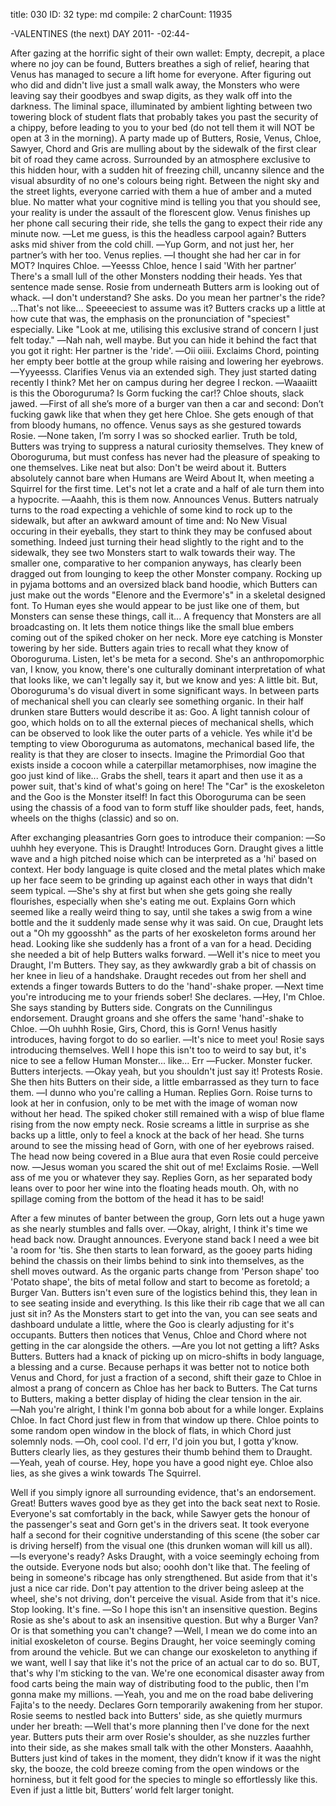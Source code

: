 title:          030
ID:             32
type:           md
compile:        2
charCount:      11935


-VALENTINES (the next) DAY 2011-
-02:44-

After gazing at the horrific sight of their own wallet: Empty, decrepit, a place where no joy can be found, Butters breathes a sigh of relief, hearing that Venus has managed to secure a lift home for everyone. After figuring out who did and didn't live just a small walk away, the Monsters who were leaving say their goodbyes and swap digits, as they walk off into the darkness. The liminal space, illuminated by ambient lighting between two towering block of student flats that probably takes you past the security of a chippy, before leading to you to your bed (do not tell them it will NOT be open at 3 in the morning).
A party made up of Butters, Rosie, Venus, Chloe, Sawyer, Chord and Gris are mulling about by the sidewalk of the first clear bit of road they came across. Surrounded by an atmosphere exclusive to this hidden hour, with a sudden hit of freezing chill, uncanny silence and the visual absurdity of no one's colours being right. Between the night sky and the street lights, everyone carried with them a hue of amber and a muted blue. No matter what your cognitive mind is telling you that you should see, your reality is under the assault of the florescent glow.
Venus finishes up her phone call securing their ride, she tells the gang to expect their ride any minute now.
―Let me guess, is this the headless carpool again? Butters asks mid shiver from the cold chill.
―Yup Gorm, and not just her, her partner’s with her too. Venus replies.
―I thought she had her car in for MOT? Inquires Chloe.
―Yeesss Chloe, hence I said 'With her partner’
There's a small lull of the other Monsters nodding their heads. Yes that sentence made sense. Rosie from underneath Butters arm is looking out of whack.
―I don't understand? She asks. Do you mean her partner's the ride? ...That's not like... Speeeeciest to assume was it?
Butters cracks up a little at how cute that was, the emphasis on the pronunciation of "speciest" especially. Like "Look at me, utilising this exclusive strand of concern I just felt today."
―Nah nah, well maybe. But you can hide it behind the fact that you got it right: Her partner is the 'ride'.
―Oii oiiii. Exclaims Chord, pointing her empty beer bottle at the group while raising and lowering her eyebrows.
―Yyyeesss. Clarifies Venus via an extended sigh. They just started dating recently I think? Met her on campus during her degree I reckon.
―Waaaiitt is this the Oboroguruma? Is Gorm fucking the car!? Chloe shouts, slack jawed.
―First of all she’s more of a burger van then a car and second: Don’t fucking gawk like that when they get here Chloe. She gets enough of that from bloody humans, no offence. Venus says as she gestured towards Rosie.
―None taken, I’m sorry I was so shocked earlier.
Truth be told, Butters was trying to suppress a natural curiosity themselves. They knew of Oboroguruma, but must confess has never had the pleasure of speaking to one themselves. Like neat but also: Don't be weird about it. Butters absolutely cannot bare when Humans are Weird About It, when meeting a Squirrel for the first time. Let's not let a crate and a half of ale turn them into a hypocrite.
―Aaahh, this is them now. Announces Venus.
Butters natrualy turns to the road expecting a vehichle of some kind to rock up to the sidewalk, but after an awkward amount of time and: No New Visual occuring in their eyeballs, they start to think they may be confused about something. Indeed just turning their head slightly to the right and to the sidewalk, they see two Monsters start to walk towards their way.
The smaller one, comparative to her companion anyways, has clearly been dragged out from lounging to keep the other Monster company. Rocking up in pyjama bottoms and an oversized black band hoodie, which Butters can just make out the words "Elenore and the Evermore's" in a skeletal designed font. To Human eyes she would appear to be just like one of them, but Monsters can sense these things, call it... A frequency that Monsters are all broadcasting on. It lets them notice things like the small blue embers coming out of the spiked choker on her neck.
More eye catching is Monster towering by her side. Butters again tries to recall what they know of Oboroguruma. Listen, let's be meta for a second. She's an anthropomorphic van, I know, you know, there's one culturally dominant interpretation of what that looks like, we can't legally say it, but we know and yes: A little bit. But, Oboroguruma's do visual divert in some significant ways. In between parts of mechanical shell you can clearly see something organic. In their half drunken stare Butters would describe it as: Goo. A light tannish colour of goo, which holds on to all the external pieces of mechanical shells, which can be observed to look like the outer parts of a vehicle.
Yes while it'd be tempting to view Oboroguruma as automatons, mechanical based life, the reality is that they are closer to insects. Imagine the Primordial Goo that exists inside a cocoon while a caterpillar metamorphises, now imagine the goo just kind of like... Grabs the shell, tears it apart and then use it as a power suit, that's kind of what's going on here! The "Car" is the exoskeleton and the Goo is the Monster itself! In fact this Oboroguruma can be seen using the chassis of a food van to form stuff like shoulder pads, feet, hands, wheels on the thighs (classic) and so on.

After exchanging pleasantries Gorn goes to introduce their companion:
―So uuhhh hey everyone. This is Draught! Introduces Gorn.
Draught gives a little wave and a high pitched noise which can be interpreted as a 'hi' based on context. Her body language is quite closed and the metal plates which make up her face seem to be grinding up against each other in ways that didn't seem typical.
―She's shy at first but when she gets going she really flourishes, especially when she's eating me out. Explains Gorn which seemed like a really weird thing to say, until she takes a swig from a wine bottle and the it suddenly made sense why it was said.
On cue, Draught lets out a "Oh my ggoosshh" as the parts of her exoskeleton forms around her head. Looking like she suddenly has a front of a van for a head. Deciding she needed a bit of help Butters walks forward.
―Well it's nice to meet you Draught, I'm Butters. They say, as they awkwardly grab a bit of chassis on her knee in lieu of a handshake.
Draught recedes out from her shell and extends a finger towards Butters to do the 'hand'-shake proper.
―Next time you're introducing me to your friends sober! She declares.
―Hey, I'm Chloe. She says standing by Butters side. Congrats on the Cunnilingus endorsement.
Draught groans and she offers the same 'hand'-shake to Chloe.
―Oh uuhhh Rosie, Girs, Chord, this is Gorn! Venus hasitly introduces, having forgot to do so earlier.
―It's nice to meet you! Rosie says introducing themselves. Well I hope this isn't too to weird to say but, it's nice to see a fellow Human Monster... like... Err
―Fucker. Monster fucker. Butters interjects.
―Okay yeah, but you shouldn't just say it! Protests Rosie.
She then hits Butters on their side, a little embarrassed as they turn to face them.
―I dunno who you're calling a Human. Replies Gorn.
Roise turns to look at her in confusion, only to be met with the image of woman now without her head. The spiked choker still remained with a wisp of blue flame rising from the now empty neck. Rosie screams a little in surprise as she backs up a little, only to feel a knock at the back of her head. She turns around to see the missing head of Gorn, with one of her eyebrows raised. The head now being covered in a Blue aura that even Rosie could perceive now.
―Jesus woman you scared the shit out of me! Exclaims Rosie.
―Well ass of me you or whatever they say. Replies Gorn, as her separated body leans over to poor her wine into the floating heads mouth.
Oh, with no spillage coming from the bottom of the head it has to be said!

After a few minutes of banter between the group, Gorn lets out a huge yawn as she nearly stumbles and falls over.
―Okay, alright, I think it's time we head back now. Draught announces. Everyone stand back I need a wee bit 'a room for 'tis.
She then starts to lean forward, as the gooey parts hiding behind the chassis on their limbs behind to sink into themselves, as the shell moves outward. As the organic parts change from 'Person shape' too 'Potato shape', the bits of metal follow and start to become as foretold; a Burger Van. Butters isn't even sure of the logistics behind this, they lean in to see seating inside and everything. Is this like their rib cage that we all can just sit in? As the Monsters start to get into the van, you can see seats and dashboard undulate a little, where the Goo is clearly adjusting for it's occupants.
Butters then notices that Venus, Chloe and Chord where not getting in the car alongside the others.
―Are you lot not getting a lift? Asks Butters.
Butters had a knack of picking up on micro-shifts in body language, a blessing and a curse. Because perhaps it was better not to notice both Venus and Chord, for just a fraction of a second, shift their gaze to Chloe in almost a prang of concern as Chloe has her back to Butters. The Cat turns to Butters, making a better display of hiding the clear tension in the air.
―Nah you're alright, I think I'm gonna bob about for a while longer. Explains Chloe. In fact Chord just flew in from that window up there.
Chloe points to some random open window in the block of flats, in which Chord just solemnly nods.
―Oh, cool cool. I'd err, I'd join you but, I gotta y'know. Butters clearly lies, as they gestures their thumb behind them to Draught.
―Yeah, yeah of course. Hey, hope you have a good night eye. Chloe also lies, as she gives a wink towards The Squirrel.

Well if you simply ignore all surrounding evidence, that's an endorsement. Great! Butters waves good bye as they get into the back seat next to Rosie. Everyone's sat comfortably in the back, while Sawyer gets the honour of the passenger's seat and Gorn get's in the drivers seat. It took everyone half a second for their cognitive understanding of this scene (the sober car is driving herself) from the visual one (this drunken woman will kill us all).
―Is everyone's ready? Asks Draught, with a voice seemingly echoing from the outside.
Everyone nods but also; ooohh don't like that. The feeling of being in someone's ribcage has only strengthened. But aside from that it's just a nice car ride. Don't pay attention to the driver being asleep at the wheel, she's not driving, don't perceive the visual. Aside from that it's nice. Stop looking. It's fine.
―So I hope this isn't an insensitive question. Begins Rosie as she's about to ask an insensitive question. But why a Burger Van? Or is that something you can't change?
―Well, I mean we do come into an initial exoskeleton of course. Begins Draught, her voice seemingly coming from around the vehicle. But we can change our exoskeleton to anything if we want, well I say that like it's not the price of an actual car to do so. BUT, that's why I'm sticking to the van. We're one economical disaster away from food carts being the main way of distributing food to the public, then I'm gonna make my millions.
―Yeah, you and me on the road babe delivering Fajita's to the needy. Declares Gorn temporarily awakening from her stupor.
Rosie seems to nestled back into Butters' side, as she quietly murmurs under her breath:
―Well that's more planning then I've done for the next year.
Butters puts their arm over Rosie's shoulder, as she nuzzles further into their side, as she makes small talk with the other Monsters. Aaaahhh, Butters just kind of takes in the moment, they didn’t know if it was the night sky, the booze, the cold breeze coming from the open windows or the horniness, but it felt good for the species to mingle so effortlessly like this. Even if just a little bit, Butters’ world felt larger tonight.